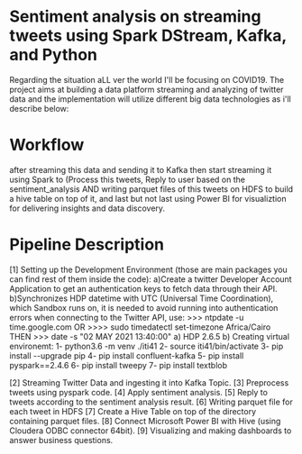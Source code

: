 # Sentiment analysis on streaming tweets using Spark DStream, Kafka, and Python
Regarding the situation aLL ver the world I'll be focusing on COVID19.
The project aims at building a data platform streaming and analyzing of twitter data and the implementation will utilize different big data technologies as i'll describe below:

# Workflow
after streaming this data and sending it to Kafka then start streaming it using Spark to (Process this tweets, Reply to user based on the sentiment_analysis AND writing parquet files of this tweets on HDFS to build a hive table on top of it, and last but not last using Power BI for visualiztion for delivering insights and data discovery.

# Pipeline Description
[1] Setting up the Development Environment (those are main packages you can find rest of them inside the code):
  a)Create a twitter Developer Account Application to get an authentication keys to fetch data through their API.
  b)Synchronizes HDP datetime with UTC (Universal Time Coordination), which Sandbox runs on, it is needed to avoid running into authentication errors when connecting to the Twitter API, use: >>> ntpdate -u time.google.com OR >>>> sudo timedatectl set-timezone Africa/Cairo THEN >>> date -s "02 MAY 2021 13:40:00"
  a) HDP 2.6.5
  b) Creating virtual environemt:
    1- python3.6 -m venv ./iti41
    2- source iti41/bin/activate
    3- pip install --upgrade pip
    4- pip install confluent-kafka
    5- pip install pyspark==2.4.6
    6- pip install tweepy
    7- pip install textblob
    
[2] Streaming Twitter Data and ingesting it into Kafka Topic.
[3] Preprocess tweets using pyspark code.
[4] Apply sentiment analysis.
[5] Reply to tweets according to the sentiment analysis result.
[6] Writing parquet file for each tweet in HDFS
[7] Create a Hive Table on top of the directory containing parquet files.
[8] Connect Microsoft Power BI with Hive (using Cloudera ODBC connector 64bit).
[9] Visualizing and making dashboards to answer business questions.
